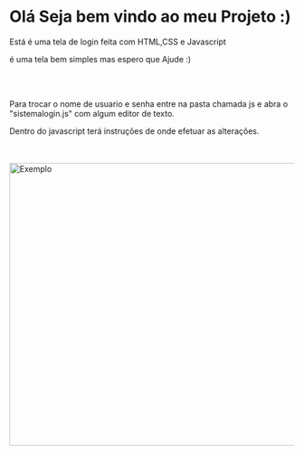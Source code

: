 <h1>Olá Seja bem vindo ao meu Projeto :)</h1>
    <p>Está é uma tela de login feita com HTML,CSS e Javascript</p>
    <p>é uma tela bem simples mas espero que Ajude :)</p>
    <br><br>
    <p>Para trocar o nome de usuario e senha entre na pasta chamada js e abra o "sistemalogin.js" com algum editor de texto.</p>
    <p>Dentro do javascript terá instruções de onde efetuar as alterações. </p>
    <br><br>
<img height="500px" width="900px" src="https://i.imgur.com/c8S0Zsl.png" alt="Exemplo">
